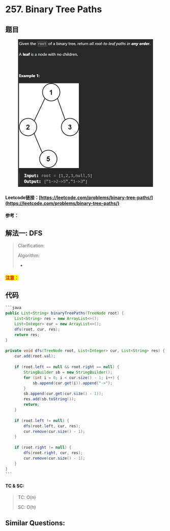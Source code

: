 # 257. Binary Tree Paths

## 题目

<figure><img src="../../.gitbook/assets/image (221).png" alt=""><figcaption></figcaption></figure>

#### Leetcode链接：[https://leetcode.com/problems/binary-tree-paths/](https://leetcode.com/problems/binary-tree-paths/)

#### 参考：

## 解法一: DFS

> Clarification:&#x20;
>
> Algorithm:&#x20;
>
> *

#### <mark style="color:red;">注意：</mark>

## 代码

````java
```java
public List<String> binaryTreePaths(TreeNode root) {
    List<String> res = new ArrayList<>();
    List<Integer> cur = new ArrayList<>();
    dfs(root, cur, res);
    return res;
}

private void dfs(TreeNode root, List<Integer> cur, List<String> res) {
    cur.add(root.val);

    if (root.left == null && root.right == null) {
        StringBuilder sb = new StringBuilder();
        for (int i = 0; i < cur.size() - 1; i++) {
            sb.append(cur.get(i)).append("->");
        }
        sb.append(cur.get(cur.size() - 1));
        res.add(sb.toString());
        return;
    }

    if (root.left != null) {
        dfs(root.left, cur, res);
        cur.remove(cur.size() - 1);
    }

    if (root.right != null) {
        dfs(root.right, cur, res);
        cur.remove(cur.size() - 1);
    }
}
```
````

#### TC & SC:&#x20;

> TC: O(n)
>
> SC: O(h)

## **Similar Questions:**&#x20;
